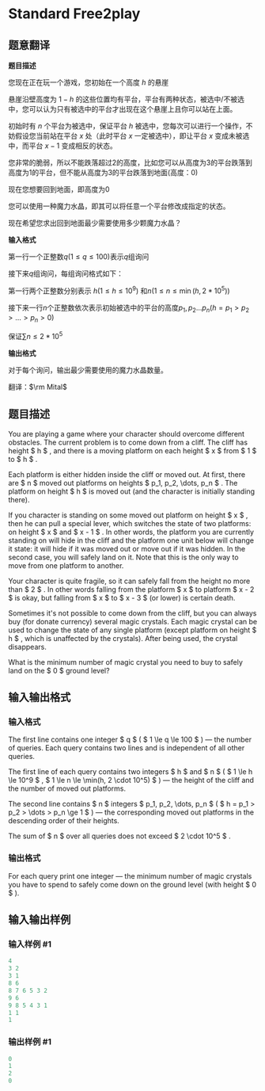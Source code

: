 # Standard Free2play

## 题意翻译

**题目描述**

您现在正在玩一个游戏，您初始在一个高度 $h$ 的悬崖

悬崖沿壁高度为 $1-h$ 的这些位置均有平台，平台有两种状态，被选中/不被选中，您可以认为只有被选中的平台才出现在这个悬崖上且你可以站在上面。

初始时有 $n$ 个平台为被选中，保证平台 $h$ 被选中，您每次可以进行一个操作，不妨假设您当前站在平台 $x$ 处（此时平台 $x$ 一定被选中），即让平台 $x$ 变成未被选中，而平台 $x - 1$ 变成相反的状态。

您非常的脆弱，所以不能跌落超过$2$的高度，比如您可以从高度为$3$的平台跌落到高度为$1$的平台，但不能从高度为$3$的平台跌落到地面$($高度：$0)$

现在您想要回到地面，即高度为$0$

您可以使用一种魔力水晶，即其可以将任意一个平台修改成指定的状态。

现在希望您求出回到地面最少需要使用多少颗魔力水晶？

**输入格式**

第一行一个正整数$q(1\le q\le100)$表示$q$组询问

接下来$q$组询问，每组询问格式如下：

第一行两个正整数分别表示 $h(1\le h\le10^9)$ 和$n(1\le n\le \min(h,2*10^5))$

接下来一行$n$个正整数依次表示初始被选中的平台的高度$p_1,p_2...p_n(h=p_1>p_2>...>p_n>0)$

保证$\sum n \le 2*10^5$

**输出格式**

对于每个询问，输出最少需要使用的魔力水晶数量。

翻译：$\rm Mital$

## 题目描述

You are playing a game where your character should overcome different obstacles. The current problem is to come down from a cliff. The cliff has height $ h $ , and there is a moving platform on each height $ x $ from $ 1 $ to $ h $ .

Each platform is either hidden inside the cliff or moved out. At first, there are $ n $ moved out platforms on heights $ p_1, p_2, \dots, p_n $ . The platform on height $ h $ is moved out (and the character is initially standing there).

If you character is standing on some moved out platform on height $ x $ , then he can pull a special lever, which switches the state of two platforms: on height $ x $ and $ x - 1 $ . In other words, the platform you are currently standing on will hide in the cliff and the platform one unit below will change it state: it will hide if it was moved out or move out if it was hidden. In the second case, you will safely land on it. Note that this is the only way to move from one platform to another.

Your character is quite fragile, so it can safely fall from the height no more than $ 2 $ . In other words falling from the platform $ x $ to platform $ x - 2 $ is okay, but falling from $ x $ to $ x - 3 $ (or lower) is certain death.

Sometimes it's not possible to come down from the cliff, but you can always buy (for donate currency) several magic crystals. Each magic crystal can be used to change the state of any single platform (except platform on height $ h $ , which is unaffected by the crystals). After being used, the crystal disappears.

What is the minimum number of magic crystal you need to buy to safely land on the $ 0 $ ground level?

## 输入输出格式

### 输入格式

The first line contains one integer $ q $ ( $ 1 \le q \le 100 $ ) — the number of queries. Each query contains two lines and is independent of all other queries.

The first line of each query contains two integers $ h $ and $ n $ ( $ 1 \le h \le 10^9 $ , $ 1 \le n \le \min(h, 2 \cdot 10^5) $ ) — the height of the cliff and the number of moved out platforms.

The second line contains $ n $ integers $ p_1, p_2, \dots, p_n $ ( $ h = p_1 > p_2 > \dots > p_n \ge 1 $ ) — the corresponding moved out platforms in the descending order of their heights.

The sum of $ n $ over all queries does not exceed $ 2 \cdot 10^5 $ .

### 输出格式

For each query print one integer — the minimum number of magic crystals you have to spend to safely come down on the ground level (with height $ 0 $ ).

## 输入输出样例

### 输入样例 #1

```cpp
4
3 2
3 1
8 6
8 7 6 5 3 2
9 6
9 8 5 4 3 1
1 1
1

```
### 输出样例 #1

```cpp
0
1
2
0

```
